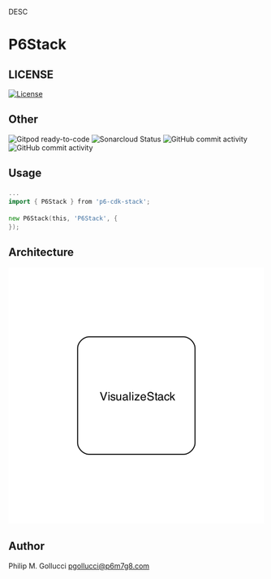 DESC

# P6Stack

## LICENSE

[![License](https://img.shields.io/badge/License-Apache%202.0-yellowgreen.svg)](https://opensource.org/licenses/Apache-2.0)

## Other

![Gitpod ready-to-code](https://img.shields.io/badge/Gitpod-ready--to--code-blue?logo=gitpod) ![Sonarcloud Status](https://sonarcloud.io/api/project_badges/measure?project=p6m7g8_p6-template-cdk-construct-eslint-npm-ts-flatfile&metric=alert_status) ![GitHub commit activity](https://img.shields.io/github/commit-activity/y/p6m7g8/p6-template-cdk-construct-eslint-npm-ts-flatfile) ![GitHub commit activity](https://img.shields.io/github/commit-activity/m/p6m7g8/p6-template-cdk-construct-eslint-npm-ts-flatfile)

## Usage

```go
...
import { P6Stack } from 'p6-cdk-stack';

new P6Stack(this, 'P6Stack', {
});
```

## Architecture

![./assets/diagram.png](./assets/diagram.png)

## Author

Philip M. Gollucci [pgollucci@p6m7g8.com](mailto:pgollucci@p6m7g8.com)
